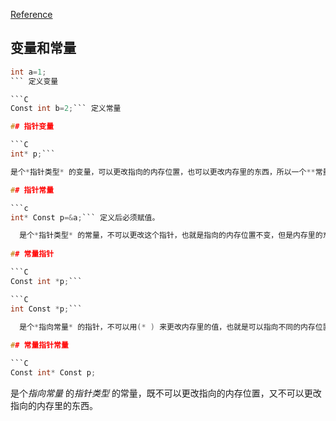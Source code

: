 
[Reference](https://blog.csdn.net/jackystudio/article/details/11519817)

## 变量和常量

```C 
int a=1;
``` 定义变量

```C
Const int b=2;``` 定义常量

## 指针变量

```C
int* p;```

是个*指针类型* 的变量，可以更改指向的内存位置，也可以更改内存里的东西，所以一个**常量的地址**(即不可被更改的内容的地址)，**不能**赋值给一个**指针变量**，只能给**常量指针**。

## 指针常量 

```c
int* Const p=&a;``` 定义后必须赋值。

  是个*指针类型* 的常量，不可以更改这个指针，也就是指向的内存位置不变，但是内存里的东西可以被更改。
  
## 常量指针

```C
Const int *p;```

```C
int Const *p;```

  是个*指向常量* 的指针，不可以用(* ) 来更改内存里的值，也就是可以指向不同的内存位置，但是内存里的东西只可以读取，不可以被更改。
  
## 常量指针常量

```C
Const int* Const p;
```

  是个*指向常量* 的*指针类型* 的常量，既不可以更改指向的内存位置，又不可以更改指向的内存里的东西。

